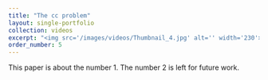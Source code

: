 ```yaml
---
title: "The cc problem"
layout: single-portfolio
collection: videos
excerpt: "<img src='/images/videos/Thumbnail_4.jpg' alt='' width='230'>"
order_number: 5
---
```


This paper is about the number 1. The number 2 is left for future work.